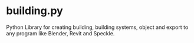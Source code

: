 # building.py
Python Library for creating building, building systems, object and export to any program like Blender, Revit and Speckle.
